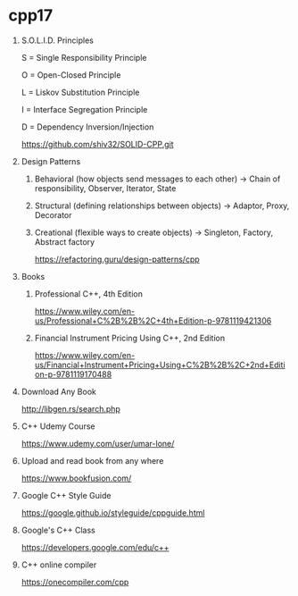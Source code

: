 # cpp17

1. S.O.L.I.D. Principles
   
      S = Single Responsibility Principle
      
      O = Open-Closed Principle
      
      L = Liskov Substitution Principle
      
      I = Interface Segregation Principle
      
      D = Dependency Inversion/Injection
      
      https://github.com/shiv32/SOLID-CPP.git

3. Design Patterns

    1. Behavioral (how objects send messages to each other) ->  Chain of responsibility, Observer, Iterator, State

    2. Structural (defining relationships between objects) -> Adaptor, Proxy, Decorator

    3. Creational (flexible ways to create objects) ->  Singleton, Factory, Abstract factory
  
       https://refactoring.guru/design-patterns/cpp
       
  

4. Books
   
    1. Professional C++, 4th Edition
       
       https://www.wiley.com/en-us/Professional+C%2B%2B%2C+4th+Edition-p-9781119421306
  
    3. Financial Instrument Pricing Using C++, 2nd Edition
       
       https://www.wiley.com/en-us/Financial+Instrument+Pricing+Using+C%2B%2B%2C+2nd+Edition-p-9781119170488

5. Download Any Book
      
      http://libgen.rs/search.php

6. C++ Udemy Course

   https://www.udemy.com/user/umar-lone/

7. Upload and read book from any where
   
   https://www.bookfusion.com/

8. Google C++ Style Guide

   https://google.github.io/styleguide/cppguide.html

9. Google's C++ Class

    https://developers.google.com/edu/c++

10. C++ online compiler

    https://onecompiler.com/cpp

